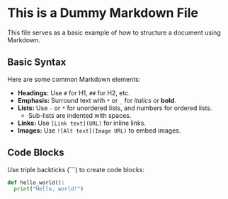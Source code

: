 # This is a Dummy Markdown File

This file serves as a basic example of how to structure a document using Markdown.

## Basic Syntax

Here are some common Markdown elements:

- **Headings:** Use `#` for H1, `##` for H2, etc.
- **Emphasis:** Surround text with `*` or `_` for *italics* or **bold**.
- **Lists:** Use `-` or `*` for unordered lists, and numbers for ordered lists.
  - Sub-lists are indented with spaces.
- **Links:** Use `[Link text](URL)` for inline links.
- **Images:** Use `![Alt text](Image URL)` to embed images.

## Code Blocks

Use triple backticks (```) to create code blocks:

```python
def hello_world():
  print("Hello, world!")

